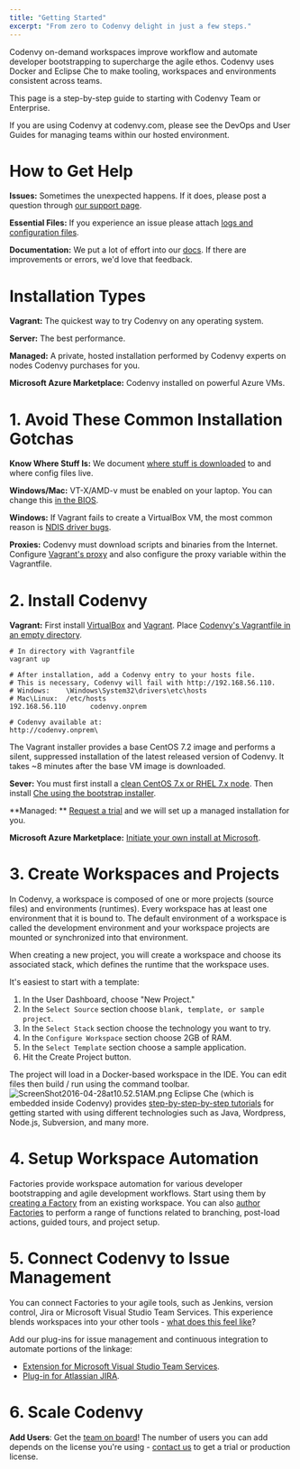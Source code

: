 ```yaml
---
title: "Getting Started"
excerpt: "From zero to Codenvy delight in just a few steps."
---
```

Codenvy on-demand workspaces improve workflow and automate developer bootstrapping to supercharge the agile ethos. Codenvy uses Docker and Eclipse Che to make tooling, workspaces and environments consistent across teams.

This page is a step-by-step guide to starting with Codenvy Team or Enterprise.

If you are using Codenvy at codenvy.com, please see the DevOps and User Guides for managing teams within our hosted environment.
# How to Get Help  
**Issues:** Sometimes the unexpected happens. If it does, please post a question through [our support page](https://codenvy.com/support/).

**Essential Files:** If you experience an issue please attach [logs and configuration files](http://codenvy.readme.io/docs/installation-troubleshooting#essential-files).

**Documentation:** We put a lot of effort into our [docs](http://codenvy.readme.io/docs/introduction). If there are improvements or errors, we'd love that feedback.
# Installation Types  
**Vagrant:** The quickest way to try Codenvy on any operating system. 

**Server:** The best performance.

**Managed:** A private, hosted installation performed by Codenvy experts on nodes Codenvy purchases for you.

**Microsoft Azure Marketplace:** Codenvy installed on powerful Azure VMs.
# 1. Avoid These Common Installation Gotchas  
**Know Where Stuff Is:** We document [where stuff is downloaded](http://codenvy.readme.io/docs/installation-troubleshooting#where-we-install-stuff) to and where config files live.
 
**Windows/Mac:** VT-X/AMD-v must be enabled on your laptop. You can change this [in the BIOS](https://docs.fedoraproject.org/en-US/Fedora/13/html/Virtualization_Guide/sect-Virtualization-Troubleshooting-Enabling_Intel_VT_and_AMD_V_virtualization_hardware_extensions_in_BIOS.html).

**Windows:** If Vagrant fails to create a VirtualBox VM, the most common reason is [NDIS driver bugs](http://stackoverflow.com/questions/33725779/failed-to-open-create-the-internal-network-vagrant-on-windows10).

**Proxies:** Codenvy must download scripts and binaries from the Internet. Configure [Vagrant's proxy](https://eclipse-che.readme.io/docs/usage-vagrant#installing-behind-a-proxy) and also configure the proxy variable within the Vagrantfile.
# 2. Install Codenvy  
**Vagrant:** First install [VirtualBox](https://www.virtualbox.org/wiki/Downloads) and [Vagrant](https://www.vagrantup.com/downloads.html). Place [Codenvy's Vagrantfile in an empty directory](https://github.com/codenvy/codenvy/blob/master/Vagrantfile).
```text  
# In directory with Vagrantfile
vagrant up

# After installation, add a Codenvy entry to your hosts file.
# This is necessary, Codenvy will fail with http://192.168.56.110.
# Windows:    \Windows\System32\drivers\etc\hosts
# Mac\Linux:  /etc/hosts
192.168.56.110      codenvy.onprem

# Codenvy available at:
http://codenvy.onprem\
```
The Vagrant installer provides a base CentOS 7.2 image and performs a silent, suppressed installation of the latest released version of Codenvy. It takes ~8 minutes after the base VM image is downloaded.

**Sever:** You must first install a [clean CentOS 7.x or RHEL 7.x node](http://codenvy.readme.io/docs/installation#prerequisites). Then install [Che using the bootstrap installer](http://codenvy.readme.io/docs/installation#install).

**Managed: ** [Request a trial](https://codenvy.com/contact/trial/) and we will set up a managed installation for you.

**Microsoft Azure Marketplace:** [Initiate your own install at Microsoft](http://codenvy.readme.io/v4.0/docs/installation-other#microsoft-azure-marketplace).
# 3. Create Workspaces and Projects  
In Codenvy, a workspace is composed of one or more projects (source files) and environments (runtimes). Every workspace has at least one environment that it is bound to. The default environment of a workspace is called the development environment and your workspace projects are mounted or synchronized into that environment.

When creating a new project, you will create a workspace and choose its associated stack, which defines the runtime that the workspace uses.

It's easiest to start with a template:
1. In the User Dashboard, choose "New Project."
2. In the `Select Source` section choose `blank, template, or sample project`.
3. In the `Select Stack` section choose the technology you want to try.
4. In the `Configure Workspace` section choose 2GB of RAM.
5. In the `Select Template` section choose a sample application.
6. Hit the Create Project button.

The project will load in a Docker-based workspace in the IDE. You can edit files then build / run using the command toolbar.
![ScreenShot2016-04-28at10.52.51AM.png](/images/ScreenShot2016-04-28at10.52.51AM.png)
Eclipse Che (which is embedded inside Codenvy) provides [step-by-step-by-step tutorials](https://eclipse-che.readme.io/docs/get-started-with-java-and-che) for getting started with using different technologies such as Java, Wordpress, Node.js, Subversion, and many more.
# 4. Setup Workspace Automation  
Factories provide workspace automation for various developer bootstrapping and agile development workflows. Start using them by [creating a Factory](http://codenvy.readme.io/docs/factories#create) from an existing workspace. You can also [author Factories](http://codenvy.readme.io/docs/factories) to perform a range of functions related to branching, post-load actions, guided tours, and project setup. 
# 5. Connect Codenvy to Issue Management  
You can connect Factories to your agile tools, such as Jenkins, version control, Jira or Microsoft Visual Studio Team Services. This experience blends workspaces into your other tools - [what does this feel like](http://www.screencast.com/users/codenvy-brad/folders/Default/media/9ebfd758-d808-4ab9-9940-61d0c58775a2)? 

Add our plug-ins for issue management and continuous integration to automate portions of the linkage:
- [Extension for Microsoft Visual Studio Team Services](http://codenvy.readme.io/docs/issue-management#codenvy-extension-for-microsoft-visual-studio-team).
- [Plug-in for Atlassian JIRA](http://codenvy.readme.io/docs/issue-management#codenvy-plug-in-for-atlassian-jira).
# 6. Scale Codenvy  
**Add Users**: Get the [team on board](http://codenvy.readme.io/v4.0/docs/user)! The number of users you can add depends on the license you're using - [contact us](https://codenvy.com/contact/questions/) to get a trial or production license.

